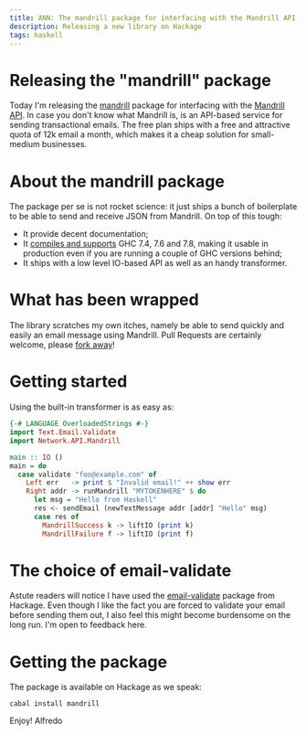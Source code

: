 ```yaml
---
title: ANN: The mandrill package for interfacing with the Mandrill API
description: Releasing a new library on Hackage
tags: haskell
---
```


# Releasing the "mandrill" package

Today I'm releasing the [mandrill](https://hackage.haskell.org/package/mandrill)
package for interfacing with the
[Mandrill API](https://mandrillapp.com/api/docs/).
In case you don't know what Mandrill is, is an API-based
service for sending transactional emails.
The free plan ships with a free and attractive quota of 12k email a month,
which makes it a cheap solution for small-medium businesses.

# About the mandrill package

The package per se is not rocket science: it just ships a bunch of
boilerplate to be able to send and receive JSON from Mandrill. On top of
this tough:

* It provide decent documentation;
* It [compiles and supports](https://travis-ci.org/adinapoli/mandrill)
  GHC 7.4, 7.6 and 7.8, making it usable in production even if you are
  running a couple of GHC versions behind;
* It ships with a low level IO-based API as well as an handy transformer.

# What has been wrapped

The library scratches my own itches, namely be able to send quickly and
easily an email message using Mandrill. Pull Requests are certainly welcome,
please [fork away](https://github.com/adinapoli/mandrill)!

# Getting started

Using the built-in transformer is as easy as:

``` haskell
{-# LANGUAGE OverloadedStrings #-}
import Text.Email.Validate
import Network.API.Mandrill

main :: IO ()
main = do
  case validate "foo@example.com" of
    Left err   -> print $ "Invalid email!" ++ show err
    Right addr -> runMandrill "MYTOKENHERE" $ do
      let msg = "Hello from Haskell"
      res <- sendEmail (newTextMessage addr [addr] "Hello" msg)
      case res of
        MandrillSuccess k -> liftIO (print k)
        MandrillFailure f -> liftIO (print f)
```

# The choice of email-validate

Astute readers will notice I have used the [email-validate](https://hackage.haskell.org/package/email-validate) package from Hackage.
Even though I like the fact you are forced to validate
your email before sending them out, I also feel this might become
burdensome on the long run. I'm open to feedback here.

# Getting the package

The package is available on Hackage as we speak:

``` 
cabal install mandrill
```

Enjoy!
Alfredo
